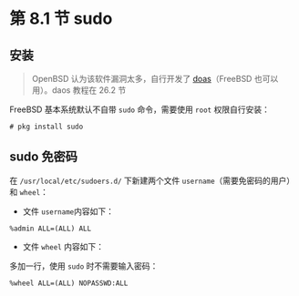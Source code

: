 # 第 8.1 节 sudo

## 安装

> OpenBSD 认为该软件漏洞太多，自行开发了 [doas](https://man.openbsd.org/doas)（FreeBSD 也可以用）。daos 教程在 26.2 节

FreeBSD 基本系统默认不自带 `sudo` 命令，需要使用 `root` 权限自行安装：

```shell
# pkg install sudo
```

## sudo 免密码

在 `/usr/local/etc/sudoers.d/` 下新建两个文件 `username`（需要免密码的用户）和 `wheel`：

- 文件 `username`内容如下：

```shell
%admin ALL=(ALL) ALL
```

- 文件 `wheel` 内容如下：

多加一行，使用 `sudo` 时不需要输入密码：

```shell
%wheel ALL=(ALL) NOPASSWD:ALL
```


